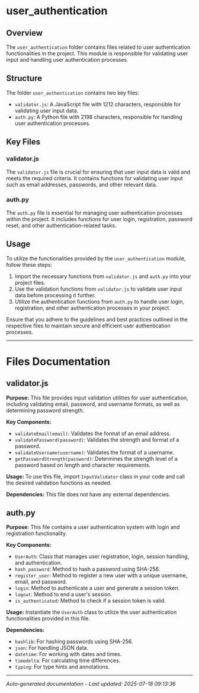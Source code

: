 # user_authentication

## Overview
The `user_authentication` folder contains files related to user authentication functionalities in the project. This module is responsible for validating user input and handling user authentication processes.

## Structure
The folder `user_authentication` contains two key files:
- `validator.js`: A JavaScript file with 1212 characters, responsible for validating user input data.
- `auth.py`: A Python file with 2198 characters, responsible for handling user authentication processes.

## Key Files
### validator.js
The `validator.js` file is crucial for ensuring that user input data is valid and meets the required criteria. It contains functions for validating user input such as email addresses, passwords, and other relevant data.

### auth.py
The `auth.py` file is essential for managing user authentication processes within the project. It includes functions for user login, registration, password reset, and other authentication-related tasks.

## Usage
To utilize the functionalities provided by the `user_authentication` module, follow these steps:
1. Import the necessary functions from `validator.js` and `auth.py` into your project files.
2. Use the validation functions from `validator.js` to validate user input data before processing it further.
3. Utilize the authentication functions from `auth.py` to handle user login, registration, and other authentication processes in your project.

Ensure that you adhere to the guidelines and best practices outlined in the respective files to maintain secure and efficient user authentication processes.

---

# Files Documentation

## validator.js

**Purpose:** This file provides input validation utilities for user authentication, including validating email, password, and username formats, as well as determining password strength.

**Key Components:**
- `validateEmail(email)`: Validates the format of an email address.
- `validatePassword(password)`: Validates the strength and format of a password.
- `validateUsername(username)`: Validates the format of a username.
- `getPasswordStrength(password)`: Determines the strength level of a password based on length and character requirements.

**Usage:** To use this file, import `InputValidator` class in your code and call the desired validation functions as needed.

**Dependencies:** This file does not have any external dependencies.

## auth.py

**Purpose:** This file contains a user authentication system with login and registration functionality.

**Key Components:**
- `UserAuth`: Class that manages user registration, login, session handling, and authentication.
- `hash_password`: Method to hash a password using SHA-256.
- `register_user`: Method to register a new user with a unique username, email, and password.
- `login`: Method to authenticate a user and generate a session token.
- `logout`: Method to end a user's session.
- `is_authenticated`: Method to check if a session token is valid.

**Usage:** Instantiate the `UserAuth` class to utilize the user authentication functionalities provided in this file.

**Dependencies:**
- `hashlib`: For hashing passwords using SHA-256.
- `json`: For handling JSON data.
- `datetime`: For working with dates and times.
- `timedelta`: For calculating time differences.
- `typing`: For type hints and annotations.

---
*Auto-generated documentation - Last updated: 2025-07-18 09:13:36*
